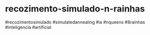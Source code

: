# recozimento-simulado-n-rainhas
#recozimentosimulado #simulatedannealing  #ia #nqueens #8rainhas #inteligencia #artificial
